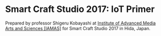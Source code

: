# Smart Craft Studio 2017: IoT Primer

Prepared by professor Shigeru Kobayashi at [Institute of Advanced Media Arts and Sciences [IAMAS]](http://www.iamas.ac.jp/en/) for Smart Craft Studio 2017 in Hida, Japan.